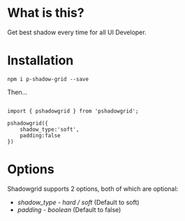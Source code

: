 # What is this?

Get best shadow every time for all UI Developer.

# Installation

`npm i p-shadow-grid --save`

Then...

```

import { pshadowgrid } from 'pshadowgrid';

pshadowgrid({
    shadow_type:'soft',
    padding:false
})

```

# Options

Shadowgrid supports 2 options, both of which are optional:

* *shadow_type* - _hard / soft_ (Default to soft)
* *padding* - _boolean_ (Default to false)
